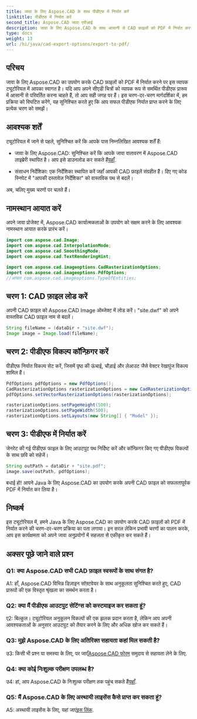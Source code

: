 ```yaml
---
title: जावा के लिए Aspose.CAD के साथ पीडीएफ में निर्यात करें
linktitle: पीडीएफ में निर्यात करें
second_title: Aspose.CAD जावा एपीआई
description: जावा के लिए Aspose.CAD के साथ आसानी से CAD फ़ाइलों को PDF में निर्यात करना सीखें। निर्बाध एकीकरण के लिए हमारी चरण-दर-चरण मार्गदर्शिका का पालन करें।
type: docs
weight: 13
url: /hi/java/cad-export-options/export-to-pdf/
---
```

## परिचय

जावा के लिए Aspose.CAD का उपयोग करके CAD फ़ाइलों को PDF में निर्यात करने पर इस व्यापक ट्यूटोरियल में आपका स्वागत है। यदि आप अपने सीएडी चित्रों को व्यापक रूप से समर्थित पीडीएफ प्रारूप में आसानी से परिवर्तित करना चाहते हैं, तो आप सही जगह पर हैं। इस चरण-दर-चरण मार्गदर्शिका में, हम प्रक्रिया को विघटित करेंगे, यह सुनिश्चित करते हुए कि आप सफल पीडीएफ निर्यात प्राप्त करने के लिए प्रत्येक चरण को समझें।

## आवश्यक शर्तें

ट्यूटोरियल में जाने से पहले, सुनिश्चित करें कि आपके पास निम्नलिखित आवश्यक शर्तें हैं:

-  जावा के लिए Aspose.CAD: सुनिश्चित करें कि आपके जावा वातावरण में Aspose.CAD लाइब्रेरी स्थापित है। आप इसे डाउनलोड कर सकते हैं[यहाँ](https://releases.aspose.com/cad/java/).

- संसाधन निर्देशिका: एक निर्देशिका स्थापित करें जहाँ आपकी CAD फ़ाइलें संग्रहीत हैं। दिए गए कोड स्निपेट में "आपकी दस्तावेज़ निर्देशिका" को वास्तविक पथ से बदलें।

अब, चलिए मुख्य चरणों पर चलते हैं।

## नामस्थान आयात करें

अपने जावा प्रोजेक्ट में, Aspose.CAD कार्यात्मकताओं के उपयोग को सक्षम करने के लिए आवश्यक नामस्थान आयात करके प्रारंभ करें।

```java
import com.aspose.cad.Image;
import com.aspose.cad.InterpolationMode;
import com.aspose.cad.SmoothingMode;
import com.aspose.cad.TextRenderingHint;

import com.aspose.cad.imageoptions.CadRasterizationOptions;
import com.aspose.cad.imageoptions.PdfOptions;
//आयात com.aspose.cad.imageoptions.TypeOfEntities;
```

## चरण 1: CAD फ़ाइल लोड करें

अपनी CAD फ़ाइल को Aspose.CAD Image ऑब्जेक्ट में लोड करें। "site.dwf" को अपने वास्तविक CAD फ़ाइल नाम से बदलें।

```java
String fileName = (dataDir + "site.dwf");
Image image = Image.load(fileName);
```

## चरण 2: पीडीएफ विकल्प कॉन्फ़िगर करें

पीडीएफ निर्यात विकल्प सेट करें, जिसमें पृष्ठ की ऊंचाई, चौड़ाई और लेआउट जैसे वेक्टर रेखापुंज विकल्प शामिल हैं।

```java
PdfOptions pdfOptions = new PdfOptions();
CadRasterizationOptions rasterizationOptions = new CadRasterizationOptions();
pdfOptions.setVectorRasterizationOptions(rasterizationOptions);

rasterizationOptions.setPageHeight(500);
rasterizationOptions.setPageWidth(500);
rasterizationOptions.setLayouts(new String[] { "Model" });
```

## चरण 3: पीडीएफ में निर्यात करें

जेनरेट की गई पीडीएफ फाइल के लिए आउटपुट पथ निर्दिष्ट करें और कॉन्फ़िगर किए गए पीडीएफ विकल्पों के साथ छवि को सहेजें।

```java
String outPath = dataDir + "site.pdf";
image.save(outPath, pdfOptions);
```

बधाई हो! आपने Java के लिए Aspose.CAD का उपयोग करके अपनी CAD फ़ाइल को सफलतापूर्वक PDF में निर्यात कर लिया है।

## निष्कर्ष

इस ट्यूटोरियल में, हमने Java के लिए Aspose.CAD का उपयोग करके CAD फ़ाइलों को PDF में निर्यात करने की चरण-दर-चरण प्रक्रिया का पता लगाया। इन सरल लेकिन प्रभावी चरणों का पालन करके, आप इस कार्यक्षमता को अपने जावा अनुप्रयोगों में सहजता से एकीकृत कर सकते हैं।

## अक्सर पूछे जाने वाले प्रश्न

### Q1: क्या Aspose.CAD सभी CAD फ़ाइल स्वरूपों के साथ संगत है?

A1: हाँ, Aspose.CAD विभिन्न डिज़ाइन सॉफ़्टवेयर के साथ अनुकूलता सुनिश्चित करते हुए, CAD प्रारूपों की एक विस्तृत श्रृंखला का समर्थन करता है।

### Q2: क्या मैं पीडीएफ आउटपुट सेटिंग्स को कस्टमाइज कर सकता हूं?

ए2: बिल्कुल। ट्यूटोरियल अनुकूलन विकल्पों की एक झलक प्रदान करता है, लेकिन आप अपनी आवश्यकताओं के अनुसार आउटपुट को तैयार करने के लिए और अधिक खोज कर सकते हैं।

### Q3: मुझे Aspose.CAD के लिए अतिरिक्त सहायता कहां मिल सकती है?

 उ3: किसी भी प्रश्न या समस्या के लिए, पर जाएँ[Aspose.CAD फोरम](https://forum.aspose.com/c/cad/19) समुदाय से सहायता लेने के लिए.

### Q4: क्या कोई निःशुल्क परीक्षण उपलब्ध है?

 उ4: हां, आप Aspose.CAD के निःशुल्क परीक्षण तक पहुंच सकते हैं[यहाँ](https://releases.aspose.com/).

### Q5: मैं Aspose.CAD के लिए अस्थायी लाइसेंस कैसे प्राप्त कर सकता हूं?

 A5: अस्थायी लाइसेंस के लिए, यहां जाएं[इस लिंक](https://purchase.aspose.com/temporary-license/).